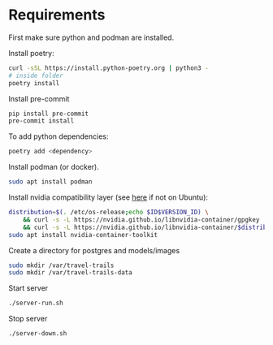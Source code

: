 # Requirements

First make sure python and podman are installed.

Install poetry:

```bash
curl -sSL https://install.python-poetry.org | python3 -
# inside folder
poetry install
```

Install pre-commit

```bash
pip install pre-commit
pre-commit install
```

To add python dependencies:

```bash
poetry add <dependency>
```

Install podman (or docker).

```bash
sudo apt install podman
```

Install nvidia compatibility layer (see [here](https://docs.nvidia.com/datacenter/cloud-native/container-toolkit/install-guide.html) if not on Ubuntu):

```bash
distribution=$(. /etc/os-release;echo $ID$VERSION_ID) \
    && curl -s -L https://nvidia.github.io/libnvidia-container/gpgkey | sudo apt-key add - \
    && curl -s -L https://nvidia.github.io/libnvidia-container/$distribution/libnvidia-container.list | sudo tee /etc/apt/sources.list.d/nvidia-container-toolkit.list
sudo apt install nvidia-container-toolkit
```

Create a directory for postgres and models/images

```bash
sudo mkdir /var/travel-trails
sudo mkdir /var/travel-trails-data
```

Start server

```bash
./server-run.sh
```

Stop server

```bash
./server-down.sh
```
